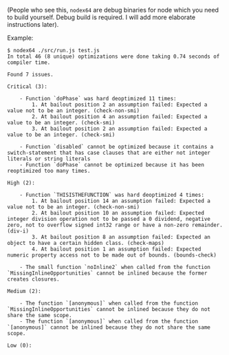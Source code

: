 (People who see this, `nodex64` are debug binaries for node which you need to build yourself. Debug build is required. I will add more elaborate instructions later).

Example:

    $ nodex64 ./src/run.js test.js
    In total 46 (8 unique) optimizations were done taking 0.74 seconds of compiler time.

    Found 7 issues.

    Critical (3):

        - Function `doPhase` was hard deoptimized 11 times:
            1. At bailout position 2 an assumption failed: Expected a value not to be an integer. (check-non-smi)
            2. At bailout position 4 an assumption failed: Expected a value to be an integer. (check-smi)
            3. At bailout position 2 an assumption failed: Expected a value to be an integer. (check-smi)

        - Function `disabled` cannot be optimized because it contains a switch-statement that has case clauses that are either not integer literals or string literals
        - Function `doPhase` cannot be optimized because it has been reoptimized too many times.

    High (2):

        - Function `THISISTHEFUNCTION` was hard deoptimized 4 times:
            1. At bailout position 14 an assumption failed: Expected a value not to be an integer. (check-non-smi)
            2. At bailout position 10 an assumption failed: Expected integer division operation not to be passed a 0 dividend, negative zero, not to overflow signed int32 range or have a non-zero remainder. (div-i)
            3. At bailout position 8 an assumption failed: Expected an object to have a certain hidden class. (check-maps)
            4. At bailout position 1 an assumption failed: Expected numeric property access not to be made out of bounds. (bounds-check)

        - The small function `noInline2` when called from the function `MissingInlineOpportunities` cannot be inlined because the former creates closures.

    Medium (2):

        - The function `[anonymous]` when called from the function `MissingInlineOpportunities` cannot be inlined because they do not share the same scope.
        - The function `[anonymous]` when called from the function `[anonymous]` cannot be inlined because they do not share the same scope.

    Low (0):


